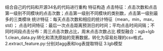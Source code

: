 结合自己的代码和开源34名的代码进行重构
特征构造
点击特征：点击次数和点击第一级别不同模块的点击次数；点击第一级别不同模块的类别数，点击第一级别最多的三类模块
统计特征：每天点击次数和相应的统计特征（mean，min，max，std）；
点击时间特征：最后一次点击距离预测日的时间；平均点击时间间隔；不同时间段点击分布：周三点击次数占比，周末点击次数占比
模型融合：xgb+lgb
1.clean_data.py:转化和清洗原始的竞赛数据，转化为容易处理的csv格式。
2.extract_feature.py:分别对agg表和log表提取特征
3.lgb模型
